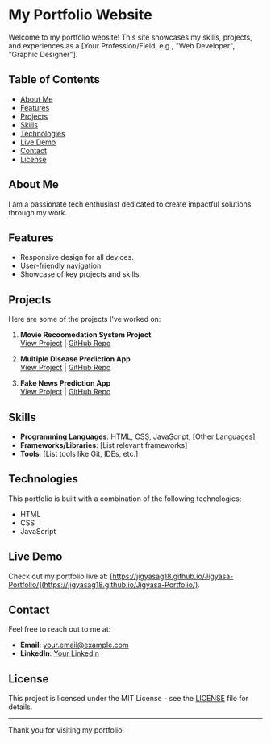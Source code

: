 # My Portfolio Website

Welcome to my portfolio website! This site showcases my skills, projects, and experiences as a [Your Profession/Field, e.g., "Web Developer", "Graphic Designer"].

## Table of Contents

- [About Me](#about-me)
- [Features](#features)
- [Projects](#projects)
- [Skills](#skills)
- [Technologies](#technologies)
- [Live Demo](#live-demo)
- [Contact](#contact)
- [License](#license)

## About Me

I am a passionate tech enthusiast dedicated to create impactful solutions through my work.

## Features

- Responsive design for all devices.
- User-friendly navigation.
- Showcase of key projects and skills.

## Projects

Here are some of the projects I've worked on:

1. **Movie Recoomedation System Project**  
   [View Project](#) | [GitHub Repo](#https://github.com/jigyasaG18/Movie-Recommendation-System-Project)

2. **Multiple Disease Prediction App**  
   [View Project](#) | [GitHub Repo](#)

3. **Fake News Prediction App**  
   [View Project](#) | [GitHub Repo](#)

## Skills

- **Programming Languages**: HTML, CSS, JavaScript, [Other Languages]
- **Frameworks/Libraries**: [List relevant frameworks]
- **Tools**: [List tools like Git, IDEs, etc.]

## Technologies

This portfolio is built with a combination of the following technologies:
- HTML
- CSS
- JavaScript


## Live Demo

Check out my portfolio live at: [https://jigyasag18.github.io/Jigyasa-Portfolio/](https://jigyasag18.github.io/Jigyasa-Portfolio/).


## Contact

Feel free to reach out to me at:
- **Email**: [your.email@example.com](mailto:your.email@example.com)
- **LinkedIn**: [Your LinkedIn](#)

## License

This project is licensed under the MIT License - see the [LICENSE](LICENSE) file for details.

---

Thank you for visiting my portfolio!
